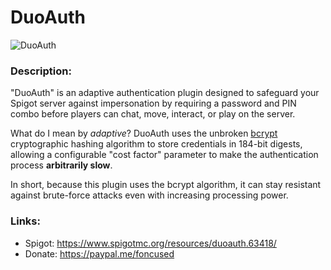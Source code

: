 # DuoAuth
![DuoAuth](https://i.imgur.com/4tvxwSd.png)

### Description:
"DuoAuth" is an adaptive authentication plugin designed to safeguard your Spigot server against impersonation by requiring a password and PIN combo before players can chat, move, interact, or play on the server.

What do I mean by *adaptive*? DuoAuth uses the unbroken [bcrypt](https://en.wikipedia.org/wiki/Bcrypt) cryptographic hashing algorithm to store credentials in 184-bit digests, allowing a configurable "cost factor" parameter to make the authentication process **arbitrarily slow**.

In short, because this plugin uses the bcrypt algorithm, it can stay resistant against brute-force attacks even with increasing processing power.

### Links:
- Spigot: https://www.spigotmc.org/resources/duoauth.63418/
- Donate: https://paypal.me/foncused
